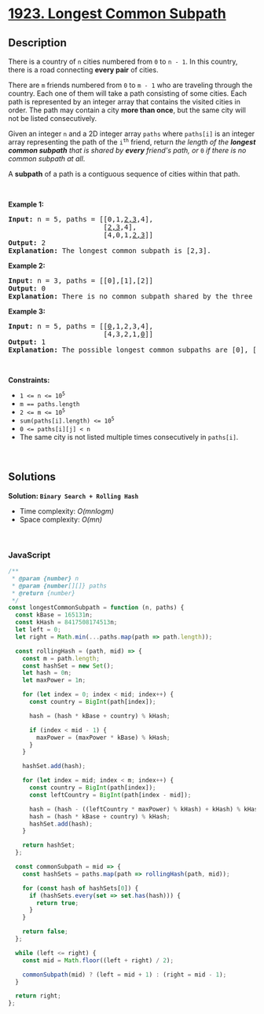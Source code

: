 # [1923. Longest Common Subpath](https://leetcode.com/problems/longest-common-subpath)

## Description

<div class="elfjS" data-track-load="description_content"><p>There is a country of <code>n</code> cities numbered from <code>0</code> to <code>n - 1</code>. In this country, there is a road connecting <b>every pair</b> of cities.</p>

<p>There are <code>m</code> friends numbered from <code>0</code> to <code>m - 1</code> who are traveling through the country. Each one of them will take a path consisting of some cities. Each path is represented by an integer array that contains the visited cities in order. The path may contain a city <strong>more than once</strong>, but the same city will not be listed consecutively.</p>

<p>Given an integer <code>n</code> and a 2D integer array <code>paths</code> where <code>paths[i]</code> is an integer array representing the path of the <code>i<sup>th</sup></code> friend, return <em>the length of the <strong>longest common subpath</strong> that is shared by <strong>every</strong> friend's path, or </em><code>0</code><em> if there is no common subpath at all</em>.</p>

<p>A <strong>subpath</strong> of a path is a contiguous sequence of cities within that path.</p>

<p>&nbsp;</p>
<p><strong class="example">Example 1:</strong></p>

<pre><strong>Input:</strong> n = 5, paths = [[0,1,<u>2,3</u>,4],
                       [<u>2,3</u>,4],
                       [4,0,1,<u>2,3</u>]]
<strong>Output:</strong> 2
<strong>Explanation:</strong> The longest common subpath is [2,3].
</pre>

<p><strong class="example">Example 2:</strong></p>

<pre><strong>Input:</strong> n = 3, paths = [[0],[1],[2]]
<strong>Output:</strong> 0
<strong>Explanation:</strong> There is no common subpath shared by the three paths.
</pre>

<p><strong class="example">Example 3:</strong></p>

<pre><strong>Input:</strong> n = 5, paths = [[<u>0</u>,1,2,3,4],
                       [4,3,2,1,<u>0</u>]]
<strong>Output:</strong> 1
<strong>Explanation:</strong> The possible longest common subpaths are [0], [1], [2], [3], and [4]. All have a length of 1.</pre>

<p>&nbsp;</p>
<p><strong>Constraints:</strong></p>

<ul>
	<li><code>1 &lt;= n &lt;= 10<sup>5</sup></code></li>
	<li><code>m == paths.length</code></li>
	<li><code>2 &lt;= m &lt;= 10<sup>5</sup></code></li>
	<li><code>sum(paths[i].length) &lt;= 10<sup>5</sup></code></li>
	<li><code>0 &lt;= paths[i][j] &lt; n</code></li>
	<li>The same city is not listed multiple times consecutively in <code>paths[i]</code>.</li>
</ul>
</div>

<p>&nbsp;</p>

## Solutions

**Solution: `Binary Search + Rolling Hash`**

- Time complexity: <em>O(mnlogm)</em>
- Space complexity: <em>O(mn)</em>

<p>&nbsp;</p>

### **JavaScript**

```js
/**
 * @param {number} n
 * @param {number[][]} paths
 * @return {number}
 */
const longestCommonSubpath = function (n, paths) {
  const kBase = 165131n;
  const kHash = 8417508174513n;
  let left = 0;
  let right = Math.min(...paths.map(path => path.length));

  const rollingHash = (path, mid) => {
    const m = path.length;
    const hashSet = new Set();
    let hash = 0n;
    let maxPower = 1n;

    for (let index = 0; index < mid; index++) {
      const country = BigInt(path[index]);

      hash = (hash * kBase + country) % kHash;

      if (index < mid - 1) {
        maxPower = (maxPower * kBase) % kHash;
      }
    }

    hashSet.add(hash);

    for (let index = mid; index < m; index++) {
      const country = BigInt(path[index]);
      const leftCountry = BigInt(path[index - mid]);

      hash = (hash - ((leftCountry * maxPower) % kHash) + kHash) % kHash;
      hash = (hash * kBase + country) % kHash;
      hashSet.add(hash);
    }

    return hashSet;
  };

  const commonSubpath = mid => {
    const hashSets = paths.map(path => rollingHash(path, mid));

    for (const hash of hashSets[0]) {
      if (hashSets.every(set => set.has(hash))) {
        return true;
      }
    }

    return false;
  };

  while (left <= right) {
    const mid = Math.floor((left + right) / 2);

    commonSubpath(mid) ? (left = mid + 1) : (right = mid - 1);
  }

  return right;
};
```
